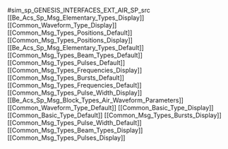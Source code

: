 #sim_sp_GENESIS_INTERFACES_EXT_AIR_SP_src
[[Be_Acs_Sp_Msg_Elementary_Types_Display]]
[[Common_Waveform_Type_Display]]
[[Common_Msg_Types_Positions_Default]]
[[Common_Msg_Types_Positions_Display]]
[[Be_Acs_Sp_Msg_Elementary_Types_Default]]
[[Common_Msg_Types_Beam_Types_Default]]
[[Common_Msg_Types_Pulses_Default]]
[[Common_Msg_Types_Frequencies_Display]]
[[Common_Msg_Types_Bursts_Default]]
[[Common_Msg_Types_Frequencies_Default]]
[[Common_Msg_Types_Pulse_Width_Display]]
[[Be_Acs_Sp_Msg_Block_Types_Air_Waveform_Parameters]]
[[Common_Waveform_Type_Default]]
[[Common_Basic_Type_Display]]
[[Common_Basic_Type_Default]]
[[Common_Msg_Types_Bursts_Display]]
[[Common_Msg_Types_Pulse_Width_Default]]
[[Common_Msg_Types_Beam_Types_Display]]
[[Common_Msg_Types_Pulses_Display]]
